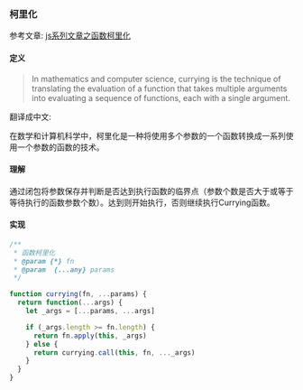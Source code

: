 ### 柯里化

参考文章: [js系列文章之函数柯里化](https://github.com/mqyqingfeng/Blog/issues/42)

#### 定义
> In mathematics and computer science, currying is the technique of translating the evaluation of a function that takes multiple arguments into evaluating a sequence of functions, each with a single argument.

翻译成中文:

在数学和计算机科学中，柯里化是一种将使用多个参数的一个函数转换成一系列使用一个参数的函数的技术。


#### 理解
通过闭包将参数保存并判断是否达到执行函数的临界点（参数个数是否大于或等于等待执行的函数参数个数）。达到则开始执行，否则继续执行Currying函数。


#### 实现
```js
/**
 * 函数柯里化
 * @param {*} fn
 * @param  {...any} params
 */

function currying(fn, ...params) {
  return function(...args) {
    let _args = [...params, ...args]

    if (_args.length >= fn.length) {
      return fn.apply(this, _args)
    } else {
      return currying.call(this, fn, ..._args)
    }
  }
}
```
